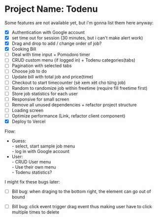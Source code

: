 # Project Name: Todenu

Some features are not available yet, but i'm gonna list them here anyway:  
- [x] Authentication with Google account  
- [x] set time out for session (30 minutes, but i can't make alert work)
- [x] Drag and drop to add / change order of job?  
- [x] Cooking Bill 
- [ ] Deal with time input + Pomodoro timer
- [ ] CRUD custom menu (if logged in)  + Todenu categories(tabs)
- [ ] Pagination with selected tabs
- [ ] Choose job to do  
- [ ] Update bill with total job and price(time)  
- [ ] Checkout to start timecounter (sẽ xem xét cho từng job)  
- [ ] Random to randomize job within freetime (require fill freetime first)  
- [ ] Store job statistics for each user
- [ ] Responsive for small screen
- [ ] Remove all unused dependencies + refactor project structure
- [ ] Loading screen
- [ ] Optimize performance (Link, refactor client component)
- [x] Deploy to Vercel

Flow:  
  - Guess:  
        - select, start sample job menu  
        - log in with Google account  
  - User:   
        - CRUD User menu  
        - Use their own menu  
        - Todenu statistics?  


I might fix these bugs later:
- [ ] Bill bug: when draging to the bottom right, the element can go out of bound
- [ ] Bill bug: click event trigger drag event thus making user have to click multiple times to delete


